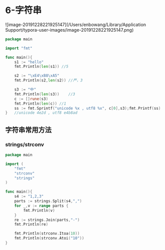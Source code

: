 # 6-字符串

![image-20191228221925147](/Users/enbowang/Library/Application Support/typora-user-images/image-20191228221925147.png)

```go
package main

import "fmt"

func main(){
	s1 := "hello"
	fmt.Println(len(s1)) //5

	s2 := "\xE4\xB8\xA5"
	fmt.Println(s2,len(s2))	//严，3

	s3 := "中"
	fmt.Println(len(s3))	//3
	c := []rune(s3)
	fmt.Println(len(c))	//1
	ss := fmt.Sprintf("unicode %x , utf8 %x", c[0],s3);fmt.Printf(ss)
}	//unicode 4e2d , utf8 e4b8ad

```

## 字符串常用方法

### strings/strconv

```go
package main

import (
	"fmt"
	"strconv"
	"strings"
)

func main(){
	s4 := "1,2,3"
	parts := strings.Split(s4,",")
	for _,v := range parts {
		fmt.Println(v)
	}
	re := strings.Join(parts,"-")
	fmt.Println(re)

	fmt.Println(strconv.Itoa(10))
	fmt.Println(strconv.Atoi("10"))
}

```



